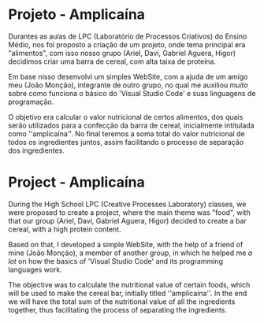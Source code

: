 # Projeto - Amplicaína
Durantes as aulas de LPC (Laboratório de Processos Criativos) do Ensino Médio, nos foi proposto a criação de um projeto, onde tema principal era "alimentos", com isso nosso grupo (Ariel, Davi, Gabriel Aguera, Higor) decidimos criar uma barra de cereal, com alta taixa de proteína.

Em base nisso desenvolvi um simples WebSite, com a ajuda de um amigo meu (João Monção), integrante de outro grupo, no qual me auxiliou *muito* sobre como funciona o básico do 'Visual Studio Code' e suas linguagens de programação.

O objetivo era calcular o valor nutricional de certos alimentos, dos quais serão utilizados para a confecção da barra de cereal, inicialmente intitulada como ''amplicaína''. 
No final teremos a soma total do valor nutricional de todos os ingredientes juntos, assim facilitando o processo de separação dos ingredientes.


# Project - Amplicaína 
During the High School LPC (Creative Processes Laboratory) classes, we were proposed to create a project, where the main theme was "food", with that our group (Ariel, Davi, Gabriel Aguera, Higor) decided to create a bar cereal, with a high protein content.

Based on that, I developed a simple WebSite, with the help of a friend of mine (João Monção), a member of another group, in which he helped me *a lot* on how the basics of 'Visual Studio Code' and its programming languages ​​work.

The objective was to calculate the nutritional value of certain foods, which will be used to make the cereal bar, initially titled ''amplicaína''.
In the end we will have the total sum of the nutritional value of all the ingredients together, thus facilitating the process of separating the ingredients.
